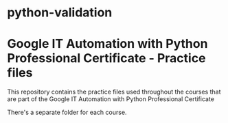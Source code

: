 # python-validation

# Google IT Automation with Python Professional Certificate - Practice files

This repository contains the practice files used throughout the courses that are
part of the Google IT Automation with Python Professional Certificate

There's a separate folder for each course.
